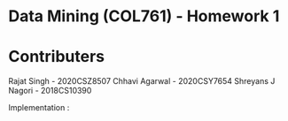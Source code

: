 # Data Mining (COL761) - Homework 1

# Contributers

Rajat Singh - 2020CSZ8507
Chhavi Agarwal - 2020CSY7654
Shreyans J Nagori - 2018CS10390


Implementation :
